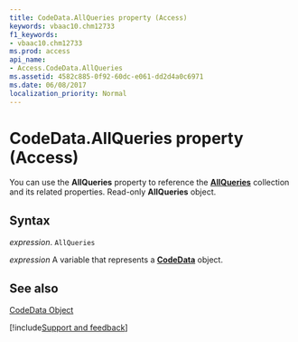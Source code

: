 ```yaml
---
title: CodeData.AllQueries property (Access)
keywords: vbaac10.chm12733
f1_keywords:
- vbaac10.chm12733
ms.prod: access
api_name:
- Access.CodeData.AllQueries
ms.assetid: 4582c885-0f92-60dc-e061-dd2d4a0c6971
ms.date: 06/08/2017
localization_priority: Normal
---
```



# CodeData.AllQueries property (Access)

You can use the  **AllQueries** property to reference the **[AllQueries](Access.AllQueries.md)** collection and its related properties. Read-only **AllQueries** object.


## Syntax

_expression_. `AllQueries`

_expression_ A variable that represents a **[CodeData](Access.CodeData.md)** object.


## See also


[CodeData Object](Access.CodeData.md)

[!include[Support and feedback](~/includes/feedback-boilerplate.md)]